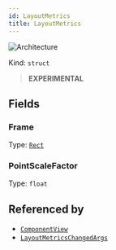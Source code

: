 ```yaml
---
id: LayoutMetrics
title: LayoutMetrics
---
```


![Architecture](https://img.shields.io/badge/architecture-new_only-blue)

Kind: `struct`

> **EXPERIMENTAL**

## Fields
### Frame
Type: [`Rect`](https://docs.microsoft.com/uwp/api/Windows.Foundation.Rect)

### PointScaleFactor
Type: `float`

## Referenced by
- [`ComponentView`](ComponentView)
- [`LayoutMetricsChangedArgs`](LayoutMetricsChangedArgs)
